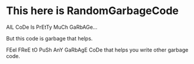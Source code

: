 # This here is RandomGarbageCode

AlL CoDe Is PrEtTy MuCh GaRbAGe... 

But this code is garbage that helps.

FEel FReE tO PuSh AnY GaRbAgE CoDe that helps you write other garbage code.
